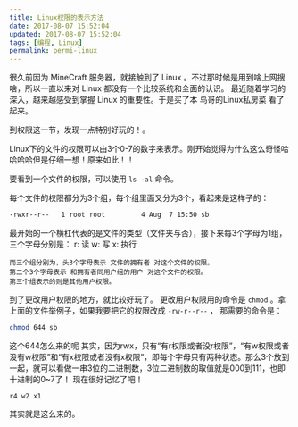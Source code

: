 ```yaml
---
title: Linux权限的表示方法
date: 2017-08-07 15:52:04
updated: 2017-08-07 15:52:04
tags: [编程, Linux]
permalink: permi-linux
---
```

很久前因为 MineCraft 服务器，就接触到了 Linux 。不过那时候是用到啥上网搜啥，所以一直以来对 Linux 都没有一个比较系统和全面的认识。
最近随着学习的深入，越来越感受到掌握 Linux 的重要性。于是买了本 鸟哥的Linux私房菜 看了起来。
<!-- more -->

到权限这一节，发现一点特别好玩的！。

Linux下的文件的权限可以由3个0-7的数字来表示。刚开始觉得为什么这么奇怪哈哈哈哈但是仔细一想！原来如此！！

要看到一个文件的权限，可以使用 `ls -al` 命令。

每个文件的权限都分为3个组，每个组里面又分为3个，看起来是这样子的：
```sh
-rwxr--r--   1 root root         4 Aug  7 15:50 sb
```
最开始的一个横杠代表的是文件的类型（文件夹与否），接下来每3个字母为1组，三个字母分别是：
r: 读
w: 写
x: 执行

    而三个组分别为，头3个字母表示 文件的拥有者 对这个文件的权限。
    第二个3个字母表示 和拥有者同用户组的用户 对这个文件的权限。
    第三个组表示的则是其他用户权限。

到了更改用户权限的地方，就比较好玩了。
更改用户权限用的命令是 `chmod` 。拿上面的文件举例子，如果我要把它的权限改成 `-rw-r--r--` ， 那需要的命令是：
```sh
chmod 644 sb
```
这个644怎么来的呢
其实，因为rwx，只有“有r权限或者没r权限”，“有w权限或者没有w权限”和“有x权限或者没有x权限”，即每个字母只有两种状态。那么3个放到一起，就可以看做一串3位的二进制数，3位二进制数的取值就是000到111，也即十进制的0~7了！
现在很好记忆了吧！

    r4 w2 x1
    
其实就是这么来的。